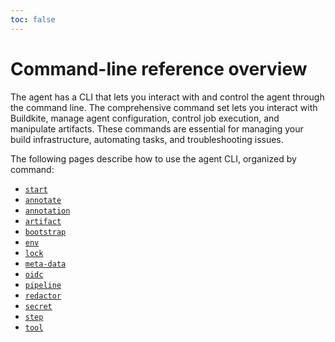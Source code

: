 ```yaml
---
toc: false
---
```


# Command-line reference overview

The agent has a CLI that lets you interact with and control the agent through the command line. The comprehensive command set lets you interact with Buildkite, manage agent configuration, control job execution, and manipulate artifacts. These commands are essential for managing your build infrastructure, automating tasks, and troubleshooting issues.

The following pages describe how to use the agent CLI, organized by command:

- [`start`](/docs/agent/v3/cli-start)
- [`annotate`](/docs/agent/v3/cli-annotate)
- [`annotation`](/docs/agent/v3/cli-annotation)
- [`artifact`](/docs/agent/v3/cli-artifact)
- [`bootstrap`](/docs/agent/v3/cli-bootstrap)
- [`env`](/docs/agent/v3/cli-env)
- [`lock`](/docs/agent/v3/cli-lock)
- [`meta-data`](/docs/agent/v3/cli-meta-data)
- [`oidc`](/docs/agent/v3/cli-oidc)
- [`pipeline`](/docs/agent/v3/cli-pipeline)
- [`redactor`](/docs/agent/v3/cli-redactor)
- [`secret`](/docs/agent/v3/cli-secret)
- [`step`](/docs/agent/v3/cli-step)
- [`tool`](/docs/agent/v3/cli-tool)
